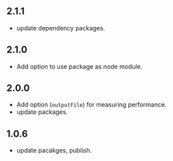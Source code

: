 ## 2.1.1
- update dependency packages.

## 2.1.0
- Add option to use package as node module.

## 2.0.0
- Add option (`outputFile`) for measuring performance.
- update packages.

## 1.0.6
- update pacakges, publish.